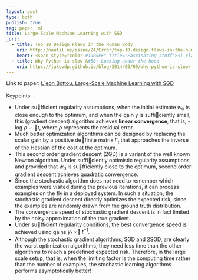 ```yaml
---
layout: post
type: both
publish: true
tag: paper, ml
title: Large-Scale Machine Learning with SGD
_url:
  - title: Top 10 Design Flaws in the Human Body
    uri: http://nautil.us/issue/24/Error/top-10-design-flaws-in-the-human-body
    heart: <span style="color:#19B5FE" title="Fascinating stuff"><i class="fa fa-bolt" aria-hidden="true"></i></span>
  - title: Why Python is slow &#58; Looking under the hood
    uri: https://jakevdp.github.io/blog/2014/05/09/why-python-is-slow/
---
```

Link to paper: [L´eon Bottou, Large-Scale Machine Learning with SGD](http://leon.bottou.org/publications/pdf/compstat-2010.pdf) <i class="fa fa-file-pdf-o" aria-hidden="true"></i>
<br />
<br />
Keypoints: -

- Under sufficient regularity assumptions, when the initial estimate $w_0$ is close enough to the optimum, and when the gain $\gamma$ is sufficiently small, this (gradient descent) algorithm achieves <b>linear convergence</b>, that is, -log $\rho$ $\backsim$ t, where $\rho$ represents the residual error.
- Much better optimization algorithms can be designed by replacing the scalar gain by a positive definite matrix $\Gamma_t$ that approaches the inverse of the Hessian of the cost at the optimum.
- This second order gradient descent (2GD) is a variant of the well known Newton algorithm. Under sufficiently optimistic regularity assumptions, and provided that $w_0$ is sufficiently close to the optimum, second order gradient descent achieves quadratic convergence.
- Since the stochastic algorithm does not need to remember which examples were visited during the previous iterations, it can process examples on the fly in a deployed system. In such a situation, the stochastic gradient descent directly optimizes the expected risk, since the examples are randomly drawn from the ground truth distribution.
- The convergence speed of stochastic gradient descent is in fact limited by the noisy approximation of the true gradient.
- Under sufficient regularity conditions, the best convergence speed is achieved using gains $\gamma_t$ $\propto$ $t^{-1}$.
- Although the stochastic gradient algorithms, SGD and 2SGD, are clearly the worst optimization algorithms, they need less time than the other algorithms to reach a predefined expected risk. Therefore, in the large scale setup, that is, when the limiting factor is the computing time rather than the number of examples, the stochastic learning algorithms performs asymptotically better!
